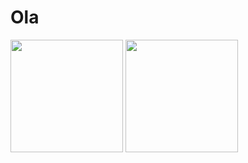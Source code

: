 # Ola
<img height="180em" src="https://github-readme-stats.vercel.app/api/top-langs/?username=Mathiack&layout=compact&theme=dark">
<img height="180em" src="https://github-readme-stats.vercel.app/api?username=Mathiack&show_icons=true&theme=dark">

